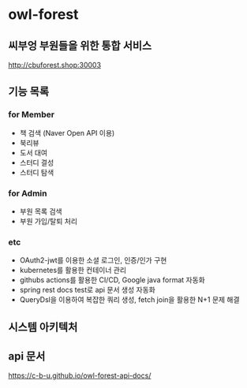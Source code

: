 # owl-forest
## 씨부엉 부원들을 위한 통합 서비스
http://cbuforest.shop:30003
## 기능 목록
### for Member
- 책 검색 (Naver Open API 이용)
- 북리뷰
- 도서 대여
- 스터디 결성
- 스터디 탐색
### for Admin
- 부원 목록 검색
- 부원 가입/탈퇴 처리
### etc
- OAuth2-jwt를 이용한 소셜 로그인, 인증/인가 구현
- kubernetes를 활용한 컨테이너 관리
- githubs actions를 활용한 CI/CD, Google java format 자동화
- spring rest docs test로 api 문서 생성 자동화
- QueryDsl을 이용하여 복잡한 쿼리 생성, fetch join을 활용한 N+1 문제 해결

## 시스템 아키텍처

## api 문서
https://c-b-u.github.io/owl-forest-api-docs/

